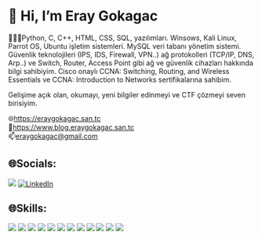 <h1>👋 Hi, I’m Eray Gokagac</h1>

👨🏻‍💻Python, C, C++, HTML, CSS, SQL, yazılımları. Winsows, Kali Linux, Parrot OS, Ubuntu işletim sistemleri. MySQL veri tabanı yönetim sistemi.
Güvenlik teknolojileri (IPS, IDS, Firewall, VPN..) ağ protokolleri (TCP/IP, DNS, Arp..) ve Switch, Router, Access Point gibi ağ ve güvenlik
cihazları hakkında bilgi sahibiyim. Cisco onaylı CCNA: Switching, Routing, and Wireless Essentials ve CCNA: Introduction to Networks sertifikalarına sahibim.

Gelişime açık olan, okumayı, yeni bilgiler edinmeyi ve CTF çözmeyi seven birisiyim.

🌐https://eraygokagac.san.tc <br>
📝https://www.blog.eraygokagac.san.tc <br>
📫eraygokagac@gmail.com

<h2>🌐Socials:</h2>
<a href="https://www.instagram.com/eraygokagac/" rel="nofollow"><img src="https://img.shields.io/badge/Instagram-E4405F?style=for-the-badge&logo=instagram&logoColor=white"></a>
<a href="https://www.linkedin.com/in/eray-g%C3%B6ka%C4%9Fa%C3%A7-a544a41a9/" rel="nofollow"><img src="https://camo.githubusercontent.com/f17ba9730c27e5f1230325b94c8b68bbf3115d32650866f6e3d0ade68201beea/68747470733a2f2f696d672e736869656c64732e696f2f62616467652f4c696e6b6564496e2d2532333030373742352e7376673f6c6f676f3d6c696e6b6564696e266c6f676f436f6c6f723d7768697465" alt="LinkedIn" data-canonical-src="https://img.shields.io/badge/LinkedIn-%230077B5.svg?logo=linkedin&amp;logoColor=white" style="max-width: 100%;"></a>

<h2>🌐Skills:</h2>

<img src="https://img.shields.io/badge/python-3670A0?style=for-the-badge&logo=python&logoColor=ffdd54" /> <img src="https://img.shields.io/badge/C-00599C?style=for-the-badge&logo=c&logoColor=white" /> <img src="https://img.shields.io/badge/C%2B%2B-00599C?style=for-the-badge&logo=c%2B%2B&logoColor=white" /> <img src="https://img.shields.io/badge/HTML5-E34F26?style=for-the-badge&logo=html5&logoColor=white" /> <img src="https://img.shields.io/badge/CSS3-1572B6?style=for-the-badge&logo=css3&logoColor=white" /> <img src="https://img.shields.io/badge/Windows-0078D6?style=for-the-badge&logo=windows&logoColor=white" /> <img src="https://img.shields.io/badge/Kali_Linux-557C94?style=for-the-badge&logo=kali-linux&logoColor=white" /> <img src="https://img.shields.io/badge/Ubuntu-E95420?style=for-the-badge&logo=ubuntu&logoColor=white" /> <img src="https://img.shields.io/badge/MySQL-005C84?style=for-the-badge&logo=mysql&logoColor=white" /> <img src="https://img.shields.io/badge/GIT-E44C30?style=for-the-badge&logo=git&logoColor=white" /> <img src="https://img.shields.io/badge/powershell-5391FE?style=for-the-badge&logo=powershell&logoColor=white" /> <img src="https://img.shields.io/badge/VirtualBox-21416b?style=for-the-badge&logo=VirtualBox&logoColor=white" />








<!---
Eraygokagac/Eraygokagac is a ✨ special ✨ repository because its `README.md` (this file) appears on your GitHub profile.
You can click the Preview link to take a look at your changes.
--->
